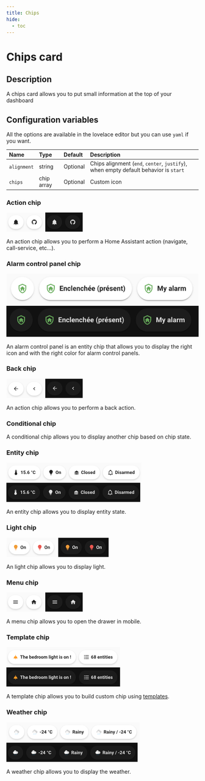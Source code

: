 ```yaml
---
title: Chips
hide:
  - toc
---
```


# Chips card

## Description

A chips card allows you to put small information at the top of your dashboard

## Configuration variables

All the options are available in the lovelace editor but you can use `yaml` if you want.

| Name        | Type       | Default  | Description                                                                          |
| :---------- | :--------- | :------- | :----------------------------------------------------------------------------------- |
| `alignment` | string     | Optional | Chips alignment (`end`, `center`, `justify`), when empty default behavior is `start` |
| `chips`     | chip array | Optional | Custom icon                                                                          |

### Action chip

![Chip action light](../assets/images/chip-action-light.png)
![Chip action dark](../assets/images/chip-action-dark.png)

An action chip allows you to perform a Home Assistant action (navigate, call-service, etc...).

### Alarm control panel chip

![Chip alarm light](../assets/images/chip-alarm-control-panel-light.png)
![Chip alarm dark](../assets/images/chip-alarm-control-panel-dark.png)

An alarm control panel is an entity chip that allows you to display the right icon and with the right color for alarm control panels.

### Back chip

![Chip back light](../assets/images/chip-back-light.png)
![Chip back dark](../assets/images/chip-back-dark.png)

An action chip allows you to perform a back action.

### Conditional chip

A conditional chip allows you to display another chip based on chip state.

### Entity chip

![Chip entity light](../assets/images/chip-entity-light.png)
![Chip entity dark](../assets/images/chip-entity-dark.png)

An entity chip allows you to display entity state.

### Light chip

![Chip light light](../assets/images/chip-light-light.png)
![Chip light dark](../assets/images/chip-light-dark.png)

An light chip allows you to display light.

### Menu chip

![Chip menu light](../assets/images/chip-menu-light.png)
![Chip menu dark](../assets/images/chip-menu-dark.png)

A menu chip allows you to open the drawer in mobile.

### Template chip

![Chip template light](../assets/images/chip-template-light.png)
![Chip template dark](../assets/images/chip-template-dark.png)

A template chip allows you to build custom chip using [templates](https://www.home-assistant.io/docs/configuration/templating/).

### Weather chip

![Chip weather light](../assets/images/chip-weather-light.png)
![Chip weather dark](../assets/images/chip-weather-dark.png)

A weather chip allows you to display the weather.
